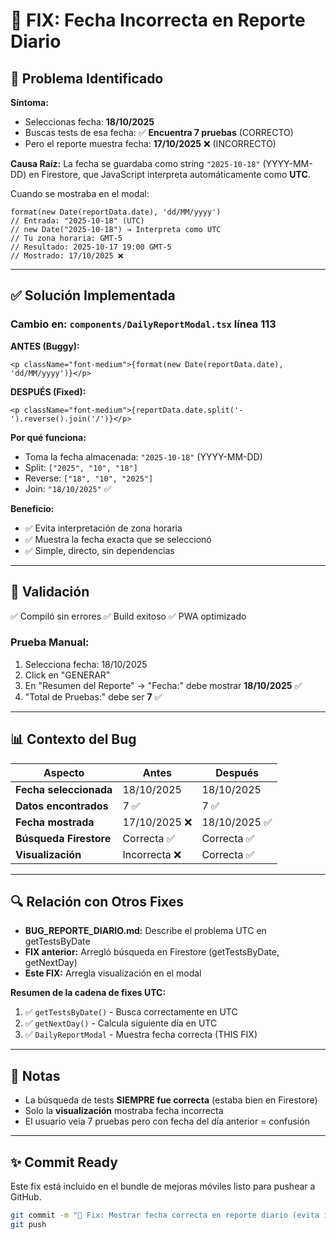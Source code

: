 # 🔧 FIX: Fecha Incorrecta en Reporte Diario

## 🐛 **Problema Identificado**

**Síntoma:**
- Seleccionas fecha: **18/10/2025**
- Buscas tests de esa fecha: ✅ **Encuentra 7 pruebas** (CORRECTO)
- Pero el reporte muestra fecha: **17/10/2025** ❌ (INCORRECTO)

**Causa Raíz:**
La fecha se guardaba como string `"2025-10-18"` (YYYY-MM-DD) en Firestore, que JavaScript interpreta automáticamente como **UTC**.

Cuando se mostraba en el modal:
```tsx
format(new Date(reportData.date), 'dd/MM/yyyy')
// Entrada: "2025-10-18" (UTC)
// new Date("2025-10-18") → Interpreta como UTC
// Tu zona horaria: GMT-5
// Resultado: 2025-10-17 19:00 GMT-5
// Mostrado: 17/10/2025 ❌
```

---

## ✅ **Solución Implementada**

### Cambio en: `components/DailyReportModal.tsx` línea 113

**ANTES (Buggy):**
```tsx
<p className="font-medium">{format(new Date(reportData.date), 'dd/MM/yyyy')}</p>
```

**DESPUÉS (Fixed):**
```tsx
<p className="font-medium">{reportData.date.split('-').reverse().join('/')}</p>
```

**Por qué funciona:**
- Toma la fecha almacenada: `"2025-10-18"` (YYYY-MM-DD)
- Split: `["2025", "10", "18"]`
- Reverse: `["18", "10", "2025"]`
- Join: `"18/10/2025"` ✅

**Beneficio:**
- ✅ Evita interpretación de zona horaria
- ✅ Muestra la fecha exacta que se seleccionó
- ✅ Simple, directo, sin dependencias

---

## 🧪 **Validación**

✅ Compiló sin errores
✅ Build exitoso
✅ PWA optimizado

### Prueba Manual:
1. Selecciona fecha: 18/10/2025
2. Click en "GENERAR"
3. En "Resumen del Reporte" → "Fecha:" debe mostrar **18/10/2025** ✅
4. "Total de Pruebas:" debe ser **7** ✅

---

## 📊 **Contexto del Bug**

| Aspecto | Antes | Después |
|--------|-------|---------|
| **Fecha seleccionada** | 18/10/2025 | 18/10/2025 |
| **Datos encontrados** | 7 ✅ | 7 ✅ |
| **Fecha mostrada** | 17/10/2025 ❌ | 18/10/2025 ✅ |
| **Búsqueda Firestore** | Correcta ✅ | Correcta ✅ |
| **Visualización** | Incorrecta ❌ | Correcta ✅ |

---

## 🔍 **Relación con Otros Fixes**

- **BUG_REPORTE_DIARIO.md:** Describe el problema UTC en getTestsByDate
- **FIX anterior:** Arregló búsqueda en Firestore (getTestsByDate, getNextDay)
- **Este FIX:** Arregla visualización en el modal

**Resumen de la cadena de fixes UTC:**
1. ✅ `getTestsByDate()` - Busca correctamente en UTC
2. ✅ `getNextDay()` - Calcula siguiente día en UTC
3. ✅ `DailyReportModal` - Muestra fecha correcta (THIS FIX)

---

## 📝 **Notas**

- La búsqueda de tests **SIEMPRE fue correcta** (estaba bien en Firestore)
- Solo la **visualización** mostraba fecha incorrecta
- El usuario veía 7 pruebas pero con fecha del día anterior = confusión

---

## ✨ **Commit Ready**

Este fix está incluido en el bundle de mejoras móviles listo para pushear a GitHub.

```bash
git commit -m "🔧 Fix: Mostrar fecha correcta en reporte diario (evita interpretación UTC)"
git push
```
